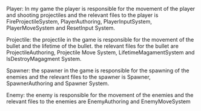 Player:
In my game the player is responsible for the movement of the player and shooting projectiles and the relevant files to the player is FireProjectileSystem, PlayerAuthoring, PlayerInputSystem, PlayerMoveSystem and ResetInput System.

Projectile:
the projectile in the game is responsible for the movement of the bullet and the lifetime of the bullet. the relevant files for the bullet are ProjectileAuthoring, Projectile Move System, LifetimeMagamentSystem and IsDestroyMagagment System.

Spawner:
the spawner in the game is responsible for the spawning of the enemies and the relevant files to the spawner is Spawner, SpawnerAuthoring and Spawner System.

Enemy: 
the enemy is responsible for the movement of the enemies and the relevant files to the enemies are EnemyAuthoring and EnemyMoveSystem
 